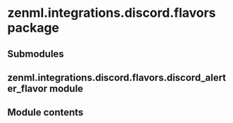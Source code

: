# zenml.integrations.discord.flavors package

## Submodules

## zenml.integrations.discord.flavors.discord_alerter_flavor module

## Module contents
